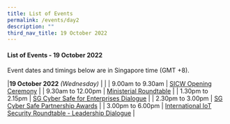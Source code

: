 ```yaml
---
title: List of Events
permalink: /events/day2
description: ""
third_nav_title: 19 October 2022
---
```


#### **List of Events - 19 October 2022**

Event dates and timings below are in Singapore time (GMT +8). 

|**19 October 2022** *(Wednesday)* |                                                                                                |
| 9.00am to 9.30am           | [SICW Opening Ceremony](/events/19-October-2022/sicw-opening-ceremony)    |
| 9.30am to 12.00pm           | [Ministerial Roundtable](/events/19-October-2022/ministerial-roundtable) |
| 1.30pm to 2.15pm           | [SG Cyber Safe for Enterprises Dialogue](/events/19-October-2022/sgcs-enterprises-dialogue) |
| 2.30pm to 3.00pm           | [SG Cyber Safe Partnership Awards](/events/19-October-2022/sgcs-partnerships-awards) |
| 3.00pm to 6.00pm                | [International IoT Security Roundtable - Leadership Dialogue](/events/19-October-2022/IIOTSRT-leadership-dialogue) |